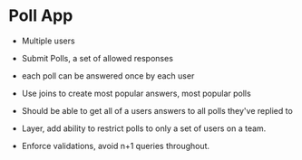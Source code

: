 # Poll App

+ Multiple users
+ Submit Polls, a set of allowed responses
+ each poll can be answered once by each user
+ Use joins to create most popular answers, most popular polls
+ Should be able to get all of a users answers to all polls they've replied to
+ Layer, add ability to restrict polls to only a set of users on a team.

+ Enforce validations, avoid n+1 queries throughout.

